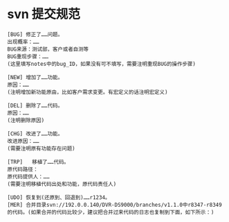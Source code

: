 # svn 提交规范
    [BUG] 修正了……问题。
    出现概率：…… 
    BUG来源：测试部，客户或者自测等
    BUG重现步骤：……
    (这里填写notes中的bug_ID，如果没有可不填写，需要注明重现BUG的操作步骤)
    
    [NEW] 增加了……功能。
    原因：……
    (注明增加新功能原由，比如客户需求变更。有宏定义的话注明宏定义)
    
    [DEL] 删除了……代码。
    原因：……
    (注明删除原因)
    
    [CHG] 改进了……功能。
    改进原因：……
    (需要注明原有功能存在问题)
    
    [TRP]	移植了……代码。
    原代码路径：
    原代码提供人：…… 
    (需要注明移植代码出处和功能，原代码责任人)
    			
    [UDO] 恢复到(还原到、回退到)……r1234。
    [MER] 合并目录svn://192.0.0.140/DVR-DS9000/branches/v1.1.0中r8347-r8349的代码。(如果合并的代码比较少，建议把合并过来代码的日志也复制到下面，如下所示：)

